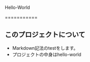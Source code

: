 Hello-World

===========

このプロジェクトについて
-----------------------
* Markdown記法のtestをします。
* プロジェクトの中身はhello-world